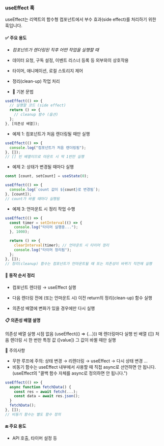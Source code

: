### useEffect 훅

useEffect는 리액트의 함수형 컴포넌트에서 부수 효과(side effect)를 처리하기 위한 훅입니다.

#### ✅ 주요 용도

- *컴포넌트가 렌더링된 직후 어떤 작업을 실행할 때*
- 데이터 요청, 구독 설정, 이벤트 리스너 등록 등 외부와의 상호작용
- 타이머, 애니메이션, 로컬 스토리지 제어
- 정리(clean-up) 작업 처리

- 🔧 기본 문법

```jsx
useEffect(() => {
  // 실행할 코드 (side effect)
  return () => {
    // cleanup 함수 (옵션)
  };
}, [의존성 배열]);
```

- 예제 1: 컴포넌트가 처음 렌더링될 때만 실행

```jsx
useEffect(() => {
  console.log("컴포넌트가 처음 렌더링됨");
}, []);
// [] 빈 배열이므로 마운트 시 딱 1번만 실행
```

- 예제 2: 상태가 변경될 때마다 실행

```jsx
const [count, setCount] = useState(0);

useEffect(() => {
  console.log(`count 값이 ${count}로 변경됨`);
}, [count]);
// count가 바뀔 때마다 실행됨
```

- 예제 3: 언마운트 시 정리 작업 수행

```jsx
useEffect(() => {
  const timer = setInterval(() => {
    console.log("타이머 실행중...");
  }, 1000);

  return () => {
    clearInterval(timer); // 언마운트 시 타이머 정리
    console.log("타이머 정리됨");
  };
}, []);
// 정리(cleanup) 함수는 컴포넌트가 언마운트될 때 또는 의존성이 바뀌기 직전에 실행
```

#### 📌 동작 순서 정리

- 컴포넌트 렌더링 → useEffect 실행

- 다음 렌더링 전에 (또는 언마운트 시) 이전 return의 정리(clean-up) 함수 실행

- 의존성 배열에 변화가 있을 경우에만 다시 실행

#### 📋 의존성 배열 설명

의존성 배열 실행 시점
없음 (useEffect(() => {...})) 매 렌더링마다 실행
빈 배열 ([]) 처음 렌더링 시 한 번만
특정 값 ([value]) 그 값이 바뀔 때만 실행

🚨 주의사항

- 무한 루프에 주의: 상태 변경 → 리렌더링 → useEffect → 다시 상태 변경 ...
- 비동기 함수는 useEffect 내부에서 사용할 때 직접 async로 선언하면 안 됩니다.
  (useEffect의 "콜백 함수 자체를 async로 정의하면 안 됩니다.")

```jsx
useEffect(() => {
  async function fetchData() {
    const res = await fetch(...);
    const data = await res.json();
  }
  fetchData();
}, []);
// 비동기 함수는 별도 함수 정의
```

#### 🔚 주요 용도

- API 호출, 타이머 설정 등
